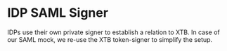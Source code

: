 # IDP SAML Signer

IDPs use their own private signer to establish a relation to XTB.
In case of our SAML mock, we re-use the XTB token-signer to simplify the setup.